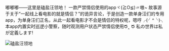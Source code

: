 
嘟嘟嘟——这里是磕盐汪领地！
一款严禁情侣使用的appヾ(≧O≦)〃嗷~
故事源于关于“一起线上看电影的就是情侣？”的诡异言论，于是创造一款单身汪们的专用app，为单身汪们正名，从此一起看电影才不会是情侣的特权呢，嗯哼╭(╯^╰)╮
本app内置实时巡逻小警察，随时观测用户状态严禁情侣使用Ծ‸ Ծ
私の世界は私が定義します!

![磕盐汪领地](https://img-blog.csdnimg.cn/20210313145156543.png?x-oss-process=image/watermark,type_ZmFuZ3poZW5naGVpdGk,shadow_10,text_aHR0cHM6Ly9ibG9nLmNzZG4ubmV0L3FxXzMzNTQ4NzQ3,size_16,color_FFFFFF,t_70)


